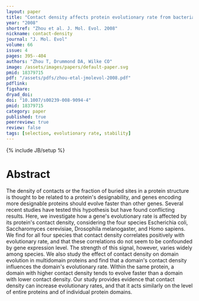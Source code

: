 ```yaml
---
layout: paper
title: "Contact density affects protein evolutionary rate from bacteria to animals"
year: "2008"
shortref: "Zhou et al. J. Mol. Evol. 2008"
nickname: contact-density
journal: "J. Mol. Evol"
volume: 66
issue: 4
pages: 395--404
authors: "Zhou T, Drummond DA, Wilke CO"
image: /assets/images/papers/default-paper.svg
pmid: 18379715
pdf: "/assets/pdfs/zhou-etal-jmolevol-2008.pdf"
pdflink:
figshare: 
dryad_doi: 
doi: "10.1007/s00239-008-9094-4"
pmid: 18379715
category: paper
published: true
peerreview: true
review: false
tags: [selection, evolutionary rate, stability]
---
```

{% include JB/setup %}

# Abstract

The density of contacts or the fraction of buried sites in a protein structure is thought to be related to a protein's designability, and genes encoding more designable proteins should evolve faster than other genes. Several recent studies have tested this hypothesis but have found conflicting results. Here, we investigate how a gene's evolutionary rate is affected by its protein's contact density, considering the four species Escherichia coli, Saccharomyces cerevisiae, Drosophila melanogaster, and Homo sapiens. We find for all four species that contact density correlates positively with evolutionary rate, and that these correlations do not seem to be confounded by gene expression level. The strength of this signal, however, varies widely among species. We also study the effect of contact density on domain evolution in multidomain proteins and find that a domain's contact density influences the domain's evolutionary rate. Within the same protein, a domain with higher contact density tends to evolve faster than a domain with lower contact density. Our study provides evidence that contact density can increase evolutionary rates, and that it acts similarly on the level of entire proteins and of individual protein domains.
